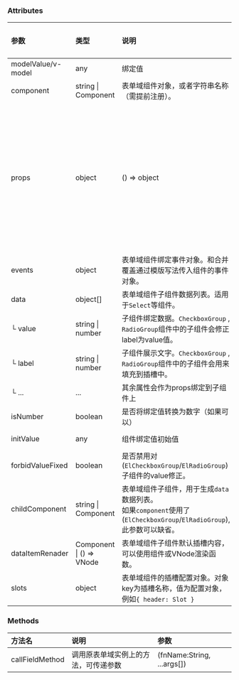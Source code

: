 ### Attributes

| 参数               | 类型                     | 说明                                                                                                                     | 可选值                                                | 默认值 |
| :----------------- | :----------------------- | :----------------------------------------------------------------------------------------------------------------------- | :---------------------------------------------------- | :----- |
| modelValue/v-model | any                      | 绑定值                                                                                                                   | --                                                    | --     |
| component          | string \| Component      | 表单域组件对象，或者字符串名称（需提前注册）。                                                                           | --                                                    | --     |
| props              | object                   | () => object                                                                                                             | 表单域组件绑定props参数对象，或者返回参数对象的函数。 | --     | -- |
| events             | object                   | 表单域组件绑定事件对象。和合并覆盖通过模版写法传入组件的事件对象。                                                       | --                                                    | --     |
| data               | object[]                 | 表单域组件子组件数据列表。适用于`Select`等组件。                                                                         | --                                                    | --     |
| └ value            | string \| number         | 子组件绑定数据。`CheckboxGroup` , `RadioGroup`组件中的子组件会修正label为value值。                                       | --                                                    | --     |
| └ label            | string \| number         | 子组件展示文字。`CheckboxGroup` , `RadioGroup`组件中的子组件会用来填充到插槽中。                                         | --                                                    | --     |
| └ ...              | ...                      | 其余属性会作为props绑定到子组件上                                                                                        | --                                                    | --     |
| isNumber           | boolean                  | 是否将绑定值转换为数字（如果可以）                                                                                       | --                                                    | --     |
| initValue          | any                      | 组件绑定值初始值                                                                                                         | --                                                    | --     |
| forbidValueFixed   | boolean                  | 是否禁用对(`ElCheckboxGroup`/`ElRadioGroup`)子组件的value修正。                                                          | --                                                    | --     |
| childComponent     | string \| Component      | 表单域组件子组件，用于生成`data`数据列表。<br/>如果`component`使用了(`ElCheckboxGroup`/`ElRadioGroup`), 此参数可以缺省。 | --                                                    | --     |
| dataItemRenader    | Component \| () => VNode | 表单域组件子组件默认插槽内容，可以使用组件或VNode渲染函数。                                                              | --                                                    | --     |
| slots              | object                   | 表单域组件的插槽配置对象。对象key为插槽名称，值为配置对象，例如`{ header: Slot }`                                        | --                                                    | --     |


### Methods

| 方法名          | 说明                                 | 参数                       |
| :-------------- | :----------------------------------- | :------------------------- |
| callFieldMethod | 调用原表单域实例上的方法，可传递参数 | (fnName:String, ...args[]) |



